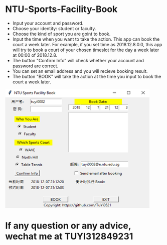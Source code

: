 # NTU-Sports-Facility-Book
* Input your account and password.
* Choose your identity: student or faculty.
* Choose the kind of sport you are goint to book.
* Input the time when you want to take the action. This app can book the court a week later. For example, if you set time as 2018.12.8.0.0, this app will try to book a court of your chosen timeslot for the day a week later at 00:00 of 2018.12.8.
* The button "Confirm Info" will check whether your account and password are correct.
* You can set an email address and you will recieve booking result.
* The button "BOOK" will take the action at the time you input to book the court a week later.

<img src="https://github.com/TuYi0521/NTU-Sports-Facility-Book/blob/master/shortcut.png" width = "460" height = "380" div align=center />

# If any question or any advice, wechat me at TUYI312849231
